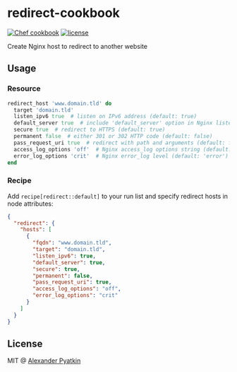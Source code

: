 # redirect-cookbook
[![Chef cookbook](https://img.shields.io/cookbook/v/redirect.svg?style=flat-square)]()
[![license](https://img.shields.io/github/license/aspyatkin/redirect-cookbook.svg?style=flat-square)]()

Create Nginx host to redirect to another website

## Usage

### Resource

```ruby
redirect_host 'www.domain.tld' do
  target 'domain.tld'
  listen_ipv6 true  # listen on IPv6 address (default: true)
  default_server true  # include 'default_server' option in Nginx listen directive (default: false)
  secure true  # redirect to HTTPS (default: true)
  permanent false  # either 301 or 302 HTTP code (default: false)
  pass_request_uri true  # redirect with path and arguments (default: false)
  access_log_options 'off'  # Nginx access_log options string (default: 'combined', use 'off' to disable access_log)
  error_log_options 'crit'  # Nginx error_log level (default: 'error')
end
```

### Recipe
Add `recipe[redirect::default]` to your run list and specify redirect hosts in node attributes:

```json
{
  "redirect": {
    "hosts": [
      {
        "fqdn": "www.domain.tld",
        "target": "domain.tld",
        "listen_ipv6": true,
        "default_server": true,
        "secure": true,
        "permanent": false,
        "pass_request_uri": true,
        "access_log_options": "off",
        "error_log_options": "crit"
      }
    ]
  }
}
```

## License
MIT @ [Alexander Pyatkin](https://github.com/aspyatkin)
